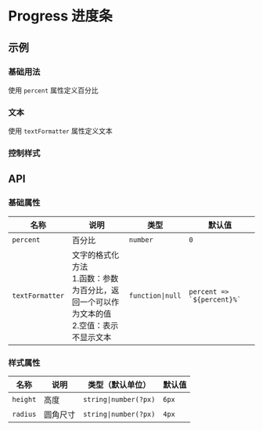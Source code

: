# Progress 进度条

## 示例

### 基础用法

使用 `percent` 属性定义百分比

<preview path="./demos/basic.vue"></preview>

### 文本

使用 `textFormatter` 属性定义文本

<preview path="./demos/text.vue"></preview>

### 控制样式

<!--@include: @/component/@parts/api-style.md-->

<preview path="./demos/style.vue"></preview>

## API

### 基础属性

| 名称            | 说明                                                                                             | 类型             | 默认值                        |
| --------------- | ------------------------------------------------------------------------------------------------ | ---------------- | ----------------------------- |
| `percent`       | 百分比                                                                                           | `number`         | `0`                           |
| `textFormatter` | 文字的格式化方法 <br> 1.函数：参数为百分比，返回一个可以作为文本的值 <br> 2.空值：表示不显示文本 | `function\|null` | ``percent => `${percent}%` `` |

### 样式属性

<!--@include: @/component/@parts/api-style.md-->

| 名称     | 说明     | 类型（默认单位）      | 默认值 |
| -------- | -------- | --------------------- | ------ |
| `height` | 高度     | `string\|number(?px)` | `6px`  |
| `radius` | 圆角尺寸 | `string\|number(?px)` | `4px`  |
